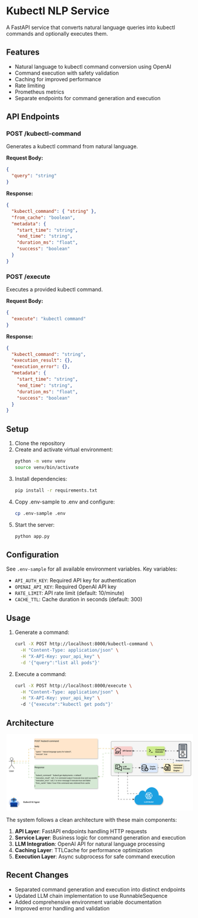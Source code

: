 # Kubectl NLP Service

A FastAPI service that converts natural language queries into kubectl commands and optionally executes them.

## Features

- Natural language to kubectl command conversion using OpenAI
- Command execution with safety validation
- Caching for improved performance
- Rate limiting
- Prometheus metrics
- Separate endpoints for command generation and execution

## API Endpoints

### POST /kubectl-command
Generates a kubectl command from natural language.

**Request Body:**
```json
{
  "query": "string"
}
```

**Response:**
```json
{
  "kubectl_command": { "string" },
  "from_cache": "boolean",
  "metadata": {
    "start_time": "string",
    "end_time": "string", 
    "duration_ms": "float",
    "success": "boolean"
  }
}
```

### POST /execute
Executes a provided kubectl command.

**Request Body:**
```json
{
  "execute": "kubectl command"
}
```

**Response:**
```json
{
  "kubectl_command": "string",
  "execution_result": {},
  "execution_error": {},
  "metadata": {
    "start_time": "string",
    "end_time": "string",
    "duration_ms": "float",
    "success": "boolean"
  }
}
```

## Setup

1. Clone the repository
2. Create and activate virtual environment:
   ```bash
   python -m venv venv
   source venv/bin/activate
   ```
3. Install dependencies:
   ```bash
   pip install -r requirements.txt
   ```
4. Copy .env-sample to .env and configure:
   ```bash
   cp .env-sample .env
   ```
5. Start the server:
   ```bash
   python app.py
   ```

## Configuration

See `.env-sample` for all available environment variables. Key variables:

- `API_AUTH_KEY`: Required API key for authentication
- `OPENAI_API_KEY`: Required OpenAI API key
- `RATE_LIMIT`: API rate limit (default: 10/minute)
- `CACHE_TTL`: Cache duration in seconds (default: 300)

## Usage

1. Generate a command:
   ```bash
   curl -X POST http://localhost:8000/kubectl-command \
     -H "Content-Type: application/json" \
     -H "X-API-Key: your_api_key" \
     -d '{"query":"list all pods"}'
   ```

2. Execute a command:
   ```bash
   curl -X POST http://localhost:8000/execute \
     -H "Content-Type: application/json" \
     -H "X-API-Key: your_api_key" \ 
     -d '{"execute":"kubectl get pods"}'
   ```

## Architecture

![Architecture Diagram](./assets/diagram.svg)

The system follows a clean architecture with these main components:

1. **API Layer**: FastAPI endpoints handling HTTP requests
2. **Service Layer**: Business logic for command generation and execution
3. **LLM Integration**: OpenAI API for natural language processing
4. **Caching Layer**: TTLCache for performance optimization
5. **Execution Layer**: Async subprocess for safe command execution

## Recent Changes

- Separated command generation and execution into distinct endpoints
- Updated LLM chain implementation to use RunnableSequence
- Added comprehensive environment variable documentation
- Improved error handling and validation
